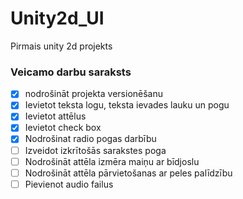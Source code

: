 # Unity2d_UI
Pirmais unity 2d projekts
### Veicamo darbu saraksts
- [x] nodrošināt projekta versionēšanu
- [x] Ievietot teksta logu, teksta ievades lauku un pogu
- [x] Ievietot attēlus 
- [x] Ievietot check box
- [x] Nodrošinat radio pogas darbību
- [ ] Izveidot izkrītošās sarakstes poga
- [ ] Nodrošināt attēla izmēra maiņu ar bīdjoslu
- [ ] Nodrošināt attēla pārvietošanas ar peles palīdzību
- [ ] Pievienot audio failus
